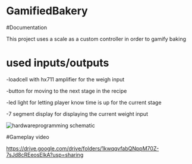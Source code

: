 # GamifiedBakery

#Documentation

This project uses a scale as a custom controller in order to gamify baking

# used inputs/outputs

-loadcell with hx711 amplifier for the weigh input

-button for moving to the next stage in the recipe

-led light for letting player know time is up for the current stage

-7 segment display for displaying the current weight input 


![hardwareprogramming schematic](https://github.com/user-attachments/assets/ef2c2348-2d13-4ad8-80fe-ecc5675b68e0)


#Gameplay video

https://drive.google.com/drive/folders/1kwqqvfabQNppM70Z-7sJd8cREeosElkA?usp=sharing
